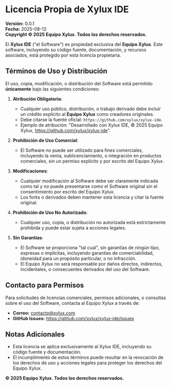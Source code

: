 # Licencia Propia de Xylux IDE

**Versión:** 0.0.1  
**Fecha:** 2025-08-12  
**Copyright © 2025 Equipo Xylux. Todos los derechos reservados.**

El **Xylux IDE** ("el Software") es propiedad exclusiva del **Equipo Xylux**. Este software, incluyendo su código fuente, documentación, y recursos asociados, está protegido por esta licencia propietaria.

## Términos de Uso y Distribución

El uso, copia, modificación, o distribución del Software está permitido **únicamente** bajo las siguientes condiciones:

1. **Atribución Obligatoria**:
   - Cualquier uso público, distribución, o trabajo derivado debe incluir un crédito explícito al **Equipo Xylux** como creadores originales.
   - Debe citarse la fuente oficial: `https://github.com/xylux/xylux-ide`.
   - Ejemplo de atribución: "Desarrollado con Xylux IDE, © 2025 Equipo Xylux, https://github.com/xylux/xylux-ide".

2. **Prohibición de Uso Comercial**:
   - El Software no puede ser utilizado para fines comerciales, incluyendo la venta, sublicenciamiento, o integración en productos comerciales, sin un permiso explícito y por escrito del Equipo Xylux.

3. **Modificaciones**:
   - Cualquier modificación al Software debe ser claramente indicada como tal y no puede presentarse como el Software original sin el consentimiento por escrito del Equipo Xylux.
   - Los forks o derivados deben mantener esta licencia y citar la fuente original.

4. **Prohibición de Uso No Autorizado**:
   - Cualquier uso, copia, o distribución no autorizada está estrictamente prohibida y puede estar sujeta a acciones legales.

5. **Sin Garantías**:
   - El Software se proporciona "tal cual", sin garantías de ningún tipo, expresas o implícitas, incluyendo garantías de comerciabilidad, idoneidad para un propósito particular, o no infracción.
   - El Equipo Xylux no será responsable por daños directos, indirectos, incidentales, o consecuentes derivados del uso del Software.

## Contacto para Permisos

Para solicitudes de licencias comerciales, permisos adicionales, o consultas sobre el uso del Software, contacta al Equipo Xylux a través de:

- **Correo:** contacto@xylux.com
- **GitHub Issues:** https://github.com/xylux/xylux-ide/issues

## Notas Adicionales

- Esta licencia se aplica exclusivamente al Xylux IDE, incluyendo su código fuente y documentación.
- El incumplimiento de estos términos puede resultar en la revocación de los derechos de uso y acciones legales para proteger los derechos del Equipo Xylux.

**© 2025 Equipo Xylux. Todos los derechos reservados.**